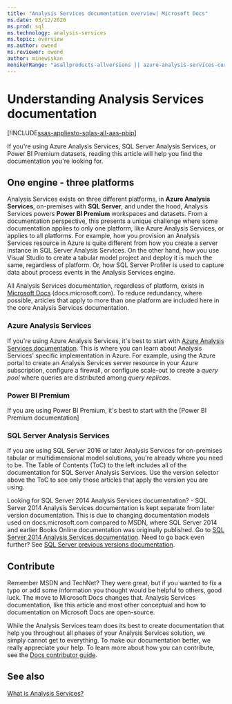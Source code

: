 ```yaml
---
title: "Analysis Services documentation overview| Microsoft Docs"
ms.date: 03/12/2020
ms.prod: sql
ms.technology: analysis-services
ms.topic: overview
ms.author: owend
ms.reviewer: owend
author: minewiskan
monikerRange: "asallproducts-allversions || azure-analysis-services-current || power-bi-premium-current || >= sql-analysis-services-2016"
---
```

# Understanding Analysis Services documentation

[!INCLUDE[ssas-appliesto-sqlas-all-aas-pbip](../includes/ssas-appliesto-sqlas-all-aas-pbip.md)]

If you're using Azure Analysis Services, SQL Server Analysis Services, or Power BI Premium datasets, reading this article will help you find the documentation you're looking for.

## One engine - three platforms

Analysis Services exists on three different platforms, in **Azure Analysis Services**, on-premises with **SQL Server**, and under the hood, Analysis Services powers **Power BI Premium** workspaces and datasets. From a documentation perspective, this presents a unique challenge where some documentation applies to only one platform, like Azure Analysis Services, or applies to all platforms. For example, how you provision an Analysis Services resource in Azure is quite different from how you create a server instance in SQL Server Analysis Services. On the other hand, how you use Visual Studio to create a tabular model project and deploy it is much the same, regardless of platform. Or, how SQL Server Profiler is used to capture data about process events in the Analysis Services engine.

All Analysis Services documentation, regardless of platform, exists in [Microsoft Docs](https://docs.microsoft.com/) (docs.microsoft.com). To reduce redundancy, where possible, articles that apply to more than one platform are included here in the core Analysis Services documentation.

### Azure Analysis Services

If you're using Azure Analysis Services, it's best to start with [Azure Analysis Services documentation](https://docs.microsoft.com/azure/analysis-services/). This is where you can learn about Analysis Services' specific implementation in Azure. For example, using the Azure portal to create an Analysis Services server resource in your Azure subscription, configure a firewall, or configure scale-out to create a *query pool* where queries are distributed among *query replicas*.

### Power BI Premium

If you are using Power BI Premium, it's best to start with the [Power BI Premium documentation]

### SQL Server Analysis Services

If you are using SQL Server 2016 or later Analysis Services for on-premises tabular or multidimensional model solutions, you're already where you need to be. The Table of Contents (ToC) to the left includes all of the documentation for SQL Server Analysis Services. Use the version selector above the ToC to see only those articles that apply the version you are using.

Looking for SQL Server 2014 Analysis Services documentation? - SQL Server 2014 Analysis Services documentation is kept separate from later version documentation. This is due to changing documentation models used on docs.microsoft.com compared to MSDN, where SQL Server 2014 and earlier Books Online documentation was originally published. Go to [SQL Server 2014 Analysis Services documentation](https://docs.microsoft.com/sql/analysis-services/analysis-services?view=sql-server-2014). Need to go back even further? See [SQL Server previous versions documentation](https://docs.microsoft.com/previous-versions/sql/).

## Contribute

Remember MSDN and TechNet? They were great, but if you wanted to fix a typo or add some information you thought would be helpful to others, good luck. The move to Microsoft Docs changes that. Analysis Services documentation, like this article and most other conceptual and how to documentation on Microsoft Docs are open-source.

While the Analysis Services team does its best to create documentation that help you throughout all phases of your Analysis Services solution, we simply cannot get to everything. To make our documentation better, we really appreciate your help. To learn more about how you can contribute, see the [Docs contributor guide](https://docs.microsoft.com/contribute/).

## See also

[What is Analysis Services?](analysis-services-overview.md)